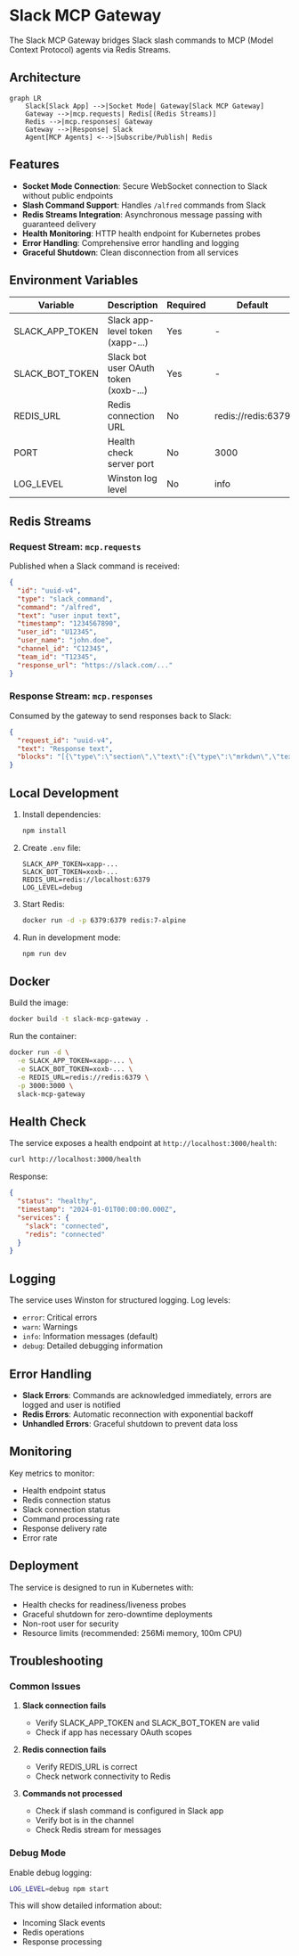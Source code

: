 # Slack MCP Gateway

The Slack MCP Gateway bridges Slack slash commands to MCP (Model Context Protocol) agents via Redis Streams.

## Architecture

```mermaid
graph LR
    Slack[Slack App] -->|Socket Mode| Gateway[Slack MCP Gateway]
    Gateway -->|mcp.requests| Redis[(Redis Streams)]
    Redis -->|mcp.responses| Gateway
    Gateway -->|Response| Slack
    Agent[MCP Agents] <-->|Subscribe/Publish| Redis
```

## Features

- **Socket Mode Connection**: Secure WebSocket connection to Slack without public endpoints
- **Slash Command Support**: Handles `/alfred` commands from Slack
- **Redis Streams Integration**: Asynchronous message passing with guaranteed delivery
- **Health Monitoring**: HTTP health endpoint for Kubernetes probes
- **Error Handling**: Comprehensive error handling and logging
- **Graceful Shutdown**: Clean disconnection from all services

## Environment Variables

| Variable | Description | Required | Default |
|----------|-------------|----------|---------|
| SLACK_APP_TOKEN | Slack app-level token (xapp-...) | Yes | - |
| SLACK_BOT_TOKEN | Slack bot user OAuth token (xoxb-...) | Yes | - |
| REDIS_URL | Redis connection URL | No | redis://redis:6379 |
| PORT | Health check server port | No | 3000 |
| LOG_LEVEL | Winston log level | No | info |

## Redis Streams

### Request Stream: `mcp.requests`

Published when a Slack command is received:

```json
{
  "id": "uuid-v4",
  "type": "slack_command",
  "command": "/alfred",
  "text": "user input text",
  "timestamp": "1234567890",
  "user_id": "U12345",
  "user_name": "john.doe",
  "channel_id": "C12345",
  "team_id": "T12345",
  "response_url": "https://slack.com/..."
}
```

### Response Stream: `mcp.responses`

Consumed by the gateway to send responses back to Slack:

```json
{
  "request_id": "uuid-v4",
  "text": "Response text",
  "blocks": "[{\"type\":\"section\",\"text\":{\"type\":\"mrkdwn\",\"text\":\"*Response*\"}}]"
}
```

## Local Development

1. Install dependencies:
   ```bash
   npm install
   ```

2. Create `.env` file:
   ```env
   SLACK_APP_TOKEN=xapp-...
   SLACK_BOT_TOKEN=xoxb-...
   REDIS_URL=redis://localhost:6379
   LOG_LEVEL=debug
   ```

3. Start Redis:
   ```bash
   docker run -d -p 6379:6379 redis:7-alpine
   ```

4. Run in development mode:
   ```bash
   npm run dev
   ```

## Docker

Build the image:
```bash
docker build -t slack-mcp-gateway .
```

Run the container:
```bash
docker run -d \
  -e SLACK_APP_TOKEN=xapp-... \
  -e SLACK_BOT_TOKEN=xoxb-... \
  -e REDIS_URL=redis://redis:6379 \
  -p 3000:3000 \
  slack-mcp-gateway
```

## Health Check

The service exposes a health endpoint at `http://localhost:3000/health`:

```bash
curl http://localhost:3000/health
```

Response:
```json
{
  "status": "healthy",
  "timestamp": "2024-01-01T00:00:00.000Z",
  "services": {
    "slack": "connected",
    "redis": "connected"
  }
}
```

## Logging

The service uses Winston for structured logging. Log levels:
- `error`: Critical errors
- `warn`: Warnings
- `info`: Information messages (default)
- `debug`: Detailed debugging information

## Error Handling

- **Slack Errors**: Commands are acknowledged immediately, errors are logged and user is notified
- **Redis Errors**: Automatic reconnection with exponential backoff
- **Unhandled Errors**: Graceful shutdown to prevent data loss

## Monitoring

Key metrics to monitor:
- Health endpoint status
- Redis connection status
- Slack connection status
- Command processing rate
- Response delivery rate
- Error rate

## Deployment

The service is designed to run in Kubernetes with:
- Health checks for readiness/liveness probes
- Graceful shutdown for zero-downtime deployments
- Non-root user for security
- Resource limits (recommended: 256Mi memory, 100m CPU)

## Troubleshooting

### Common Issues

1. **Slack connection fails**
   - Verify SLACK_APP_TOKEN and SLACK_BOT_TOKEN are valid
   - Check if app has necessary OAuth scopes

2. **Redis connection fails**
   - Verify REDIS_URL is correct
   - Check network connectivity to Redis

3. **Commands not processed**
   - Check if slash command is configured in Slack app
   - Verify bot is in the channel
   - Check Redis stream for messages

### Debug Mode

Enable debug logging:
```bash
LOG_LEVEL=debug npm start
```

This will show detailed information about:
- Incoming Slack events
- Redis operations
- Response processing